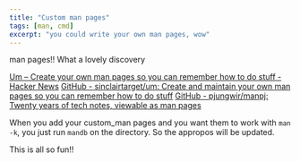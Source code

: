 ```yaml
---
title: "Custom man pages"
tags: [man, cmd]
excerpt: "you could write your own man pages, wow"
---
```



man pages!!
What a lovely discovery

[Um – Create your own man pages so you can remember how to do stuff - Hacker
News](https://news.ycombinator.com/item?id=17797355) 
[GitHub - sinclairtarget/um: Create and maintain your own man pages so you can
remember how to do stuff](https://github.com/sinclairtarget/um) 
[GitHub - pjungwir/manpj: Twenty years of tech notes, viewable as man
pages](https://github.com/pjungwir/manpj/?tab=readme-ov-file) 



When you add your custom_man pages and you want them to work with `man -k`, you
just run `mandb` on the directory. So the appropos will be updated.


This is all so fun!!

